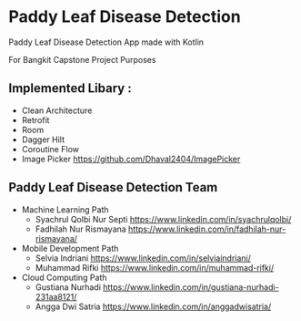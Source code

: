 # Paddy Leaf Disease Detection
Paddy Leaf Disease Detection App made with Kotlin

For Bangkit Capstone Project Purposes

## Implemented Libary :
  * Clean Architecture
  * Retrofit
  * Room
  * Dagger Hilt
  * Coroutine Flow
  * Image Picker https://github.com/Dhaval2404/ImagePicker

## Paddy Leaf Disease Detection Team
* Machine Learning Path
	* Syachrul Qolbi Nur Septi https://www.linkedin.com/in/syachrulqolbi/
	* Fadhilah Nur Rismayana https://www.linkedin.com/in/fadhilah-nur-rismayana/
* Mobile Development Path
	* Selvia Indriani https://www.linkedin.com/in/selviaindriani/
	* Muhammad Rifki https://www.linkedin.com/in/muhammad-rifki/
* Cloud Computing Path
    * Gustiana Nurhadi https://www.linkedin.com/in/gustiana-nurhadi-231aa8121/
    * Angga Dwi Satria https://www.linkedin.com/in/anggadwisatria/
